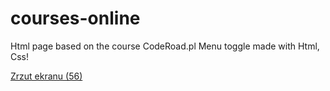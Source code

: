# courses-online
Html page based on the course CodeRoad.pl
Menu toggle made with Html, Css!

[Zrzut ekranu (56)](https://user-images.githubusercontent.com/61388692/166586605-dbab5ece-7afa-40db-b000-5999de8c6f75.png)
